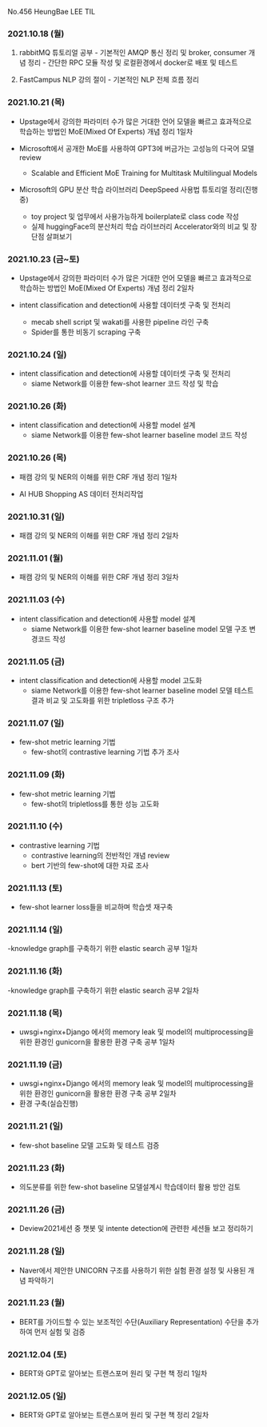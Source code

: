 
No.456 HeungBae LEE TIL

### 2021.10.18 (월)
1. rabbitMQ 튜토리얼 공부
        - 기본적인 AMQP 통신 정리 및 broker, consumer 개념 정리
        - 간단한 RPC 모듈 작성 및 로컬환경에서 docker로 배포 및 테스트

2. FastCampus NLP 강의 절이
        - 기본적인 NLP 전체 흐름 정리



### 2021.10.21 (목)
- Upstage에서 강의한 파라미터 수가 많은 거대한 언어 모델을 빠르고 효과적으로 학습하는 방법인 MoE(Mixed Of Experts) 개념 정리 1일차

- Microsoft에서 공개한 MoE를 사용하여 GPT3에 버금가는 고성능의 다국어 모델 review
    - Scalable and Efficient MoE Training for Multitask Multilingual Models

- Microsoft의 GPU 분산 학습 라이브러리 DeepSpeed 사용법 튜토리얼 정리(진행중)
    - toy project 및 업무에서 사용가능하게 boilerplate로 class code 작성
    - 실제 huggingFace의 분산처리 학습 라이브러리 Accelerator와의 비교 및 장단점 살펴보기


### 2021.10.23 (금~토)
- Upstage에서 강의한 파라미터 수가 많은 거대한 언어 모델을 빠르고 효과적으로 학습하는 방법인 MoE(Mixed Of Experts) 개념 정리 2일차

- intent classification and detection에 사용할 데이터셋 구축 및 전처리
    - mecab shell script 및 wakati를 사용한 pipeline 라인 구축
    - Spider를 통한 비동기 scraping 구축 


### 2021.10.24 (일)
- intent classification and detection에 사용할 데이터셋 구축 및 전처리
    - siame Network를 이용한 few-shot learner 코드 작성 및 학습


### 2021.10.26 (화)
- intent classification and detection에 사용할 model 설계
    - siame Network를 이용한 few-shot learner baseline model 코드 작성


### 2021.10.26 (목)
- 패캠 강의 및 NER의 이해를 위한 CRF 개념 정리 1일차

- AI HUB Shopping AS 데이터 전처리작업


### 2021.10.31 (일)
- 패캠 강의 및 NER의 이해를 위한 CRF 개념 정리 2일차 

### 2021.11.01 (월)
- 패캠 강의 및 NER의 이해를 위한 CRF 개념 정리 3일차

### 2021.11.03 (수)
- intent classification and detection에 사용할 model 설계
    - siame Network를 이용한 few-shot learner baseline model 모델 구조 변경코드 작성

### 2021.11.05 (금)
- intent classification and detection에 사용할 model 고도화
    - siame Network를 이용한 few-shot learner baseline model 모델 테스트 결과 비교 및 고도화를 위한 tripletloss 구조 추가

### 2021.11.07 (일)
- few-shot metric learning 기법 
    - few-shot의 contrastive learning 기법 추가 조사 

### 2021.11.09 (화)
- few-shot metric learning 기법
    - few-shot의 tripletloss를 통한 성능 고도화

### 2021.11.10 (수)
- contrastive learning 기법
    - contrastive learning의 전반적인 개념 review
    - bert 기반의 few-shot에 대한 자료 조사

### 2021.11.13 (토)
- few-shot learner loss들을 비교하며 학습셋 재구축

### 2021.11.14 (일)
-knowledge graph를 구축하기 위한 elastic search 공부 1일차

### 2021.11.16 (화)
-knowledge graph를 구축하기 위한 elastic search 공부 2일차

### 2021.11.18 (목)
- uwsgi+nginx+Django 에서의 memory leak 및 model의 multiprocessing을 위한 환경인 gunicorn을 활용한 환경 구축 공부 1일차

### 2021.11.19 (금)
- uwsgi+nginx+Django 에서의 memory leak 및 model의 multiprocessing을 위한 환경인 gunicorn을 활용한 환경 구축 공부 2일차
- 환경 구축(실습진행)

### 2021.11.21 (일)
- few-shot baseline 모델 고도화 및 테스트 검증

### 2021.11.23 (화)
- 의도분류를 위한 few-shot baseline 모델설계시 학습데이터 활용 방안 검토

### 2021.11.26 (금)
- Deview2021세션 중 챗봇 및 intente detection에 관련한 세션들 보고 정리하기

### 2021.11.28 (일)
- Naver에서 제안한 UNICORN 구조를 사용하기 위한 실험 환경 설정 및 사용된 개념 파악하기

### 2021.11.23 (월)
- BERT를 가이드할 수 있는 보조적인 수단(Auxiliary Representation) 수단을 추가하여 먼저 실험 및 검증 

### 2021.12.04 (토)
- BERT와 GPT로 알아보는 트랜스포머 원리 및 구현 책 정리 1일차

### 2021.12.05 (일)
- BERT와 GPT로 알아보는 트랜스포머 원리 및 구현 책 정리 2일차
